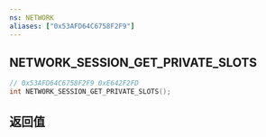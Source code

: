 ```yaml
---
ns: NETWORK
aliases: ["0x53AFD64C6758F2F9"]
---
```

## NETWORK_SESSION_GET_PRIVATE_SLOTS

```c
// 0x53AFD64C6758F2F9 0xE642F2FD
int NETWORK_SESSION_GET_PRIVATE_SLOTS();
```


## 返回值

